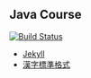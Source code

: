 ## Java Course

[![Build Status](https://travis-ci.org/zjsu/java.svg?branch=gh-pages)](https://travis-ci.org/zjsu/java)

- [Jekyll](http://jekyllrb.com)
- [漢字標準格式](https://css.hanzi.co)
